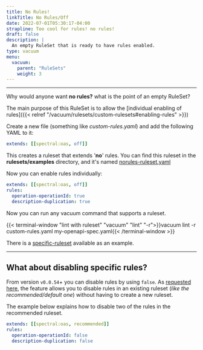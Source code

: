 ```yaml
---
title: No Rules!
linkTitle: No Rules/Off
date: 2022-07-01T05:30:17-04:00
strapline: Too cool for rules! no rules!
draft: false
description: |
  An empty RuleSet that is ready to have rules enabled.
type: vacuum
menu:
  vacuum:
    parent: "RuleSets"
    weight: 3
---
```

---

Why would anyone want **no rules?** what is the point of an empty RuleSet?

The main purpose of this RuleSet is to allow the [individual enabling of rules]({{< relref "/vacuum/rulesets/custom-rulesets#enabling-rules" >}})

Create a new file (something like _custom-rules.yaml_) and add the following YAML to it:

```yaml
extends: [[spectral:oas, off]]
```
This creates a ruleset that extends '**no**' rules. You can find this ruleset in the **rulesets/examples** directory,
and it's named [norules-ruleset.yaml](https://github.com/daveshanley/vacuum/blob/main/rulesets/examples/norules-ruleset.yaml)

Now you can enable rules individually:

```yaml
extends: [[spectral:oas, off]]
rules:
  operation-operationId: true
  description-duplication: true
```

Now you can run any vacuum command that supports a ruleset.


{{< terminal-window "lint with ruleset" "vacuum" "lint" "-r">}}vacuum lint -r custom-rules.yaml my-openapi-spec.yaml{{< /terminal-window >}}


There is a [specific-ruleset](https://github.com/daveshanley/vacuum/blob/main/rulesets/examples/specific-ruleset.yaml) 
available as an example.

---

## What about disabling specific rules?

From version `v0.0.54`+ you can disable rules by using `false`. As [requested here](https://github.com/daveshanley/vacuum/issues/252),
the feature allows you to disable rules in an existing ruleset (_like the recommended/default one_) without having to create a new ruleset.

The example below explains how to disable two of the rules in the recommended ruleset.

```yaml
extends: [[spectral:oas, recommended]]
rules:
  operation-operationId: false
  description-duplication: false
```

